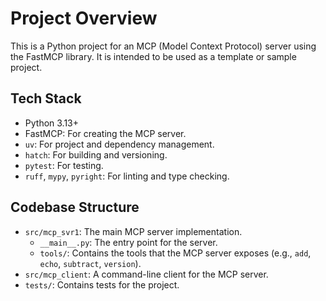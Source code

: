 # Project Overview

This is a Python project for an MCP (Model Context Protocol) server using the FastMCP library. It is intended to be used as a template or sample project.

## Tech Stack

- Python 3.13+
- FastMCP: For creating the MCP server.
- `uv`: For project and dependency management.
- `hatch`: For building and versioning.
- `pytest`: For testing.
- `ruff`, `mypy`, `pyright`: For linting and type checking.

## Codebase Structure

- `src/mcp_svr1`: The main MCP server implementation.
  - `__main__.py`: The entry point for the server.
  - `tools/`: Contains the tools that the MCP server exposes (e.g., `add`, `echo`, `subtract`, `version`).
- `src/mcp_client`: A command-line client for the MCP server.
- `tests/`: Contains tests for the project.
